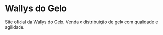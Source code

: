 # Wallys do Gelo
Site oficial da Wallys do Gelo. Venda e distribuição de gelo com qualidade e agilidade.
